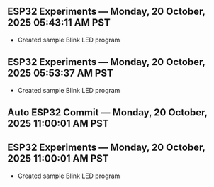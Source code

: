 ## ESP32 Experiments — Monday, 20 October, 2025 05:43:11 AM PST
- Created sample Blink LED program
## ESP32 Experiments — Monday, 20 October, 2025 05:53:37 AM PST
- Created sample Blink LED program
## Auto ESP32 Commit — Monday, 20 October, 2025 11:00:01 AM PST
## ESP32 Experiments — Monday, 20 October, 2025 11:00:01 AM PST
- Created sample Blink LED program
